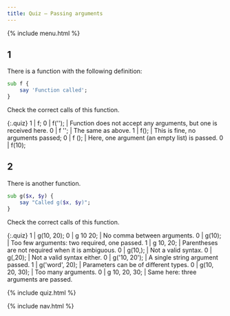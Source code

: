 ```yaml
---
title: Quiz — Passing arguments
---
```


{% include menu.html %}

## 1

There is a function with the following definition:

```raku
sub f {
    say 'Function called';
}
```

Check the correct calls of this function.

{:.quiz}
1 | f;
0 | f(&apos;&apos;); | Function does not accept any arguments, but one is received here.
0 | f &apos;&apos;; | The same as above.
1 | f(); | This is fine, no arguments passed;
0 | f (); | Here, one argument (an empty list) is passed.
0 | f(10);

## 2

There is another function.

```raku
sub g($x, $y) {
    say "Called g($x, $y)";
}
```

Check the correct calls of this function.

{:.quiz}
1 | g(10, 20);
0 | g 10 20; | No comma between arguments.
0 | g(10); | Too few arguments: two required, one passed.
1 | g 10, 20; | Parentheses are not required when it is ambiguous.
0 | g(10,); | Not a valid syntax.
0 | g(,20); | Not a valid syntax either.
0 | g(&apos;10, 20&apos;); | A single string argument passed.
1 | g(&apos;word&apos;, 20); | Parameters can be of different types.
0 | g(10, 20, 30); | Too many arguments.
0 | g 10, 20, 30; | Same here: three arguments are passed.


{% include quiz.html %}

{% include nav.html %}
